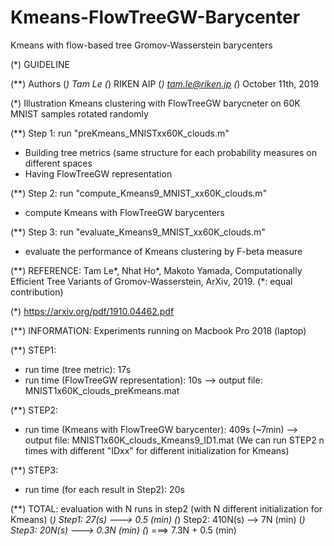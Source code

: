 # Kmeans-FlowTreeGW-Barycenter
Kmeans with flow-based tree Gromov-Wasserstein barycenters

(*) GUIDELINE 

(**) Authors
(*) Tam Le
(*) RIKEN AIP
(*) tam.le@riken.jp
(*) October 11th, 2019

(*) Illustration Kmeans clustering with FlowTreeGW barycneter on 60K MNIST samples rotated randomly

(**) Step 1: run "preKmeans_MNISTxx60K_clouds.m"
 + Building tree metrics (same structure for each probability measures on different spaces
 + Having FlowTreeGW representation

(**) Step 2: run "compute_Kmeans9_MNIST_xx60K_clouds.m"
 + compute Kmeans with FlowTreeGW barycenters

(**) Step 3: run "evaluate_Kmeans9_MNIST_xx60K_clouds.m"
 + evaluate the performance of Kmeans clustering by F-beta measure

(**) REFERENCE:
 Tam Le*, Nhat Ho*, Makoto Yamada, Computationally Efficient Tree Variants of Gromov-Wasserstein, ArXiv, 2019. (*: equal contribution)
 
 (*) https://arxiv.org/pdf/1910.04462.pdf


(**) INFORMATION: Experiments running on Macbook Pro 2018 (laptop)

(**) STEP1:
 + run time (tree metric): 17s
 + run time (FlowTreeGW representation): 10s
 --> output file: MNIST1x60K_clouds_preKmeans.mat

(**) STEP2:
 + run time (Kmeans with FlowTreeGW barycenter): 409s (~7min)
 --> output file: MNIST1x60K_clouds_Kmeans9_ID1.mat
 (We can run STEP2 n times with different "IDxx" for different initialization for Kmeans)

(**) STEP3:
 + run time (for each result in Step2): 20s

(**) TOTAL: evaluation with N runs in step2 (with N different initialization for Kmeans)
(*) Step1: 27(s) ---> 0.5 (min)
(*) Step2: 410N(s) --> 7N (min)
(*) Step3: 20N(s) ---> 0.3N (min)
(*)  ===> 7.3N + 0.5 (min)





